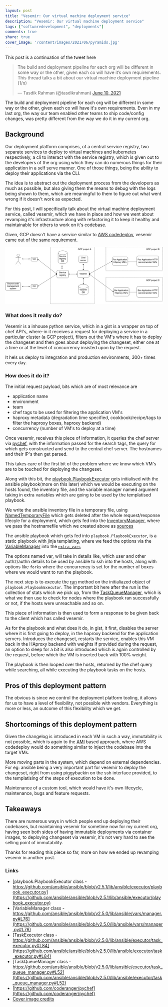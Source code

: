 ```yaml
---
layout: post
title: "Vesemir: Our virtual machine deployment service"
description: "Vesemir: Our virtual machine deployment service"
tags: ["softwaredevelopment", "deployments"]
comments: true
share: true
cover_image: '/content/images/2021/06/pyramids.jpg'
---
```


This post is a continuation of the tweet here

<blockquote class="twitter-tweet"><p lang="en" dir="ltr">The build and deployment pipeline for each org will be different in some way or the other, given each co will have it’s own requirements. This thread talks a bit about our virtual machine deployment pipeline (1/n)</p>&mdash; Tasdik Rahman (@tasdikrahman) <a href="https://twitter.com/tasdikrahman/status/1403038789052735491?ref_src=twsrc%5Etfw">June 10, 2021</a></blockquote> <script async src="https://platform.twitter.com/widgets.js" charset="utf-8"></script>

The build and deployment pipeline for each org will be different in some way or the other, given each co will have it's own requirements. Even in my last org, the way our team enabled other teams to ship code/config changes, was pretty different from the way we do it in my current org.

## Background

Our deployment platform comprises, of a central service registry, two separate services to deploy to virtual machines and kubernetes respectively, a cli to interact with the service registry, which is given out to the developers of the org using which they can do numerous things for their application in a self serve manner. One of those things, being the ability to deploy their applications via the CLI.

The idea is to abstract out the deployment process from the developers as much as possible, but also giving them the means to debug with the logs being shown to them, which are meaningful to them to figure out what went wrong if it doesn't work as expected.

For this post, I will specifically talk about the virtual machine deployment service, called vesemir, which we have in place and how we went about revamping it's infrastructure along with refactoring it to keep it healthy and maintainable for others to work on it's codebase.

Given, GCP doesn't have a service similar to [AWS codedeploy](https://aws.amazon.com/codedeploy/), vesemir came out of the same requirement.

<center><img src="/content/images/2021/06/vesemir-deployment-flow.jpg"></center>

### What does it really do?

Vesemir is a inhouse python service, which in a gist is a wrapper on top of chef API's, where-in it receives a request for deploying a service in a particular cluster (a GCP project), filters out the VM's where it has to deploy the changeset and then goes about deploying the changeset, either one at a time or at the level of concurrency insisted upon by the request.

It hels us deploy to integration and production environments, 300+ times every day.

### How does it do it?

The initial request payload, bits which are of most relevance are
- application name
- environment
- team
- chef tags to be used for filtering the application VM's
- haproxy metadata (degradation time specified, cookbook/recipe/tags to filter the haproxy boxes, haproxy backend)
- concurrency (number of VM's to deploy at a time)

Once vesemir, receives this piece of information, it queries the chef server via [pychef](https://github.com/coderanger/pychef), with the information passed for the search tags, the query for which gets constructed and send to the central chef server. The hostnames and their IP's then get parsed.

This takes care of the first bit of the problem where we know which VM's are to be touched for deploying the changeset.

Along with this bit, the [playbook.PlaybookExecutor](https://github.com/ansible/ansible/blob/v2.5.0/lib/ansible/executor/playbook_executor.py#L41) gets initialised with the ansible playbook(more on this later) which we would be executing on the hosts found, the inventory file, and the variable manager named argument taking in extra variables which are going to be used by the templatised playbook.

We write the ansible inventory file in a temporary file, using [NamedTemporaryFile](https://docs.python.org/3/library/tempfile.html#tempfile.NamedTemporaryFile) which gets deleted after the whole request/response lifecyle for a deployment, which gets fed into the [InventoryManager](https://github.com/ansible/ansible/blob/v2.5.0/lib/ansible/inventory/manager.py#L118), where we pass the hostnamefile which we created above as [sources](https://github.com/ansible/ansible/blob/v2.5.0/lib/ansible/inventory/manager.py#L137)

The ansible playbook which gets fed into `playbook.PlaybookExecutor`, is a static playbook with jinja templating, where we feed the options via the [VariableManager](https://github.com/ansible/ansible/blob/v2.5.0/lib/ansible/vars/manager.py#L76) into the [`extra_vars`](https://github.com/ansible/ansible/blob/v2.5.0/lib/ansible/vars/manager.py#L85)

The options named var, will take in details like, which user and other authz/authn details to be used by ansible to ssh into the hosts, along with options like `forks` where the concurrency is set for the number of boxes where we would want to run the playbook.

The next step is to execute the [run](https://github.com/ansible/ansible/blob/v2.5.0/lib/ansible/executor/task_executor.py#L84) method on the initialiazed object of `playbook.PlaybookExecutor`. The important bit here after the run is the collection of stats which we pick up, from the [TaskQueueManager](https://github.com/ansible/ansible/blob/v2.5.0/lib/ansible/executor/task_queue_manager.py#L52), which is what we then use to check for nodes where the playbook ran successfully or not, if the hosts were unreachable and so on.

This piece of information is then used to form a response to be given back to the client which has called vesemir.

As for the playbook and what does it do, in gist, it first, disables the server where it is first going to deploy, in the haproxy backend for the application servers. Introduces the changeset, restarts the service, enables this VM back in the HAproxy backend with weights if provided during the request, an option to sleep for a bit is also introduced which is again controlled by the request, before which the VM is inserted back with 100% weight.

The playbook is then looped over the hosts, returned by the chef query while searching, all while executing the playbook tasks on the hosts.

## Pros of this deployment pattern

The obvious is since we control the deployment platform tooling, it allows for us to have a level of flexibility, not possible with vendors. Everything is more or less, an outcome of this flexibility which we get.

## Shortcomings of this deployment pattern

Given the changelog is introduced in each VM in such a way, immutability is not possible, which is again to the [AMI](https://docs.aws.amazon.com/AWSEC2/latest/UserGuide/AMIs.html) based approach, where AWS codedeploy would do something similar to inject the codebase into the target VMs.

More moving parts in the system, which depend on external dependencies. For eg: ansible being a very important part for vesemir to deploy the changeset, right from using piggybackin on the ssh interface provided, to the templatising of the steps of execution to be done.

Maintenance of a custom tool, which would have it's own lifecycle, maintenance, bugs and feature requests.

## Takeaways

There are numerous ways in which people end up deploying their codebases, but maintaining vesemir for sometime now for my current org, having seen both sides of having immutable deployments via container images, to deploying changeset via vesemir, it's not very hard to see the selling point of immutability.

Thanks for reading this piece so far, more on how we ended up revamping vesemir in another post.

### Links

- [playbook.PlaybookExecutor class - https://github.com/ansible/ansible/blob/v2.5.1/lib/ansible/executor/playbook_executor.py](https://github.com/ansible/ansible/blob/v2.5.1/lib/ansible/executor/playbook_executor.py)
- [VariableManager class - https://github.com/ansible/ansible/blob/v2.5.0/lib/ansible/vars/manager.py#L76](https://github.com/ansible/ansible/blob/v2.5.0/lib/ansible/vars/manager.py#L76)
- [TaskExecutor class - https://github.com/ansible/ansible/blob/v2.5.0/lib/ansible/executor/task_executor.py#L84](https://github.com/ansible/ansible/blob/v2.5.0/lib/ansible/executor/task_executor.py#L84)
- [TaskQueueManager class - https://github.com/ansible/ansible/blob/v2.5.0/lib/ansible/executor/task_queue_manager.py#L52](https://github.com/ansible/ansible/blob/v2.5.0/lib/ansible/executor/task_queue_manager.py#L52)
- [https://github.com/coderanger/pychef](https://github.com/coderanger/pychef)
- [Cover image credits](https://unsplash.com/photos/ejqfevj3Xv8)
